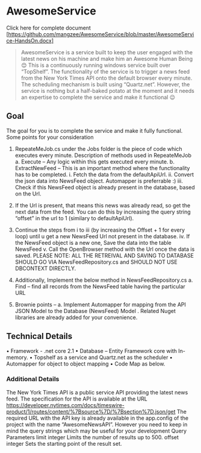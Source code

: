 # AwesomeService
Click here for complete document [https://github.com/mangzee/AwesomeService/blob/master/AwesomeService-HandsOn.docx]
>AwesomeService is a service built to keep the user engaged with the latest news on his machine and make him an Awesome Human Being 😊
>This is a continuously running windows service built over “TopShelf”. The functionality of the service is to trigger a news feed from the New York Times API onto the default browser every minute. The scheduling mechanism is built using “Quartz.net”. 
>However, the service is nothing but a half-baked potato at the moment and it needs an expertise to complete the service and make it functional 😉

## Goal
The goal for you is to complete the service and make it fully functional. 
Some points for your consideration
1.	RepeateMeJob.cs under the Jobs folder is the piece of code which executes every minute.
Description of methods used in RepeateMeJob
a.	Execute – Any logic within this gets executed every minute.
b.	ExtractNewFeed – This is an important method where the functionality has to be completed.
i.	 Fetch the data from the defaultApiUrl.
ii.	 Convert the json data into NewsFeed object. Automapper is preferrable :)
iii.	Check if this NewsFeed object is already present in the database, based on the Url.
1.	If the Url is present, that means this news was already read, so get the next data from the feed. You can do this by increasing the query string “offset” in the url to 1 (similary to defaultApiUrl).
2.	Continue the steps from i to iii (by increasing the Offset + 1 for every loop) until u get a new NewsFeed Url not present in the database.
iv.	If the NewsFeed object is a new one, Save the data into the table NewsFeed
v.	Call the OpenBrowser method with the Url once the data is saved.
PLEASE NOTE: ALL THE RETREIVAL AND SAVING TO DATABASE SHOULD GO VIA NewsFeedRepository.cs and SHOULD NOT USE DBCONTEXT DIRECTLY.
2.	Additionally, Implement the below method in NewsFeedRepository.cs
a.	Find – find all records from the NewsFeed table having the particular URL

3.	Brownie points – 
a.	Implement Automapper for mapping from the API JSON Model to the Database (NewsFeed) Model . Related Nuget libraries are already added for your convenience. 



## Technical Details
•	Framework - .net core 2.1 
•	Database – Entity Framework core with In-memory. 
•	Topshelf as a service and Quartz.net as the scheduler
•	Automapper for object to object mapping
•	Code Map as below.

### Additional Details
The New York Times API is a public service API providing the latest news feed.
The specification for the API is available at the URL https://developer.nytimes.com/docs/timeswire-product/1/routes/content/%7Bsource%7D/%7Bsection%7D.json/get
The required URL with the API key is already available in the app.config of the project with the name “AwesomeNewsAPI”. However you need to keep in mind the query strings which may be useful for your development
Query Parameters
limit	integer
Limits the number of results up to 500.
offset	integer
Sets the starting point of the result set.

